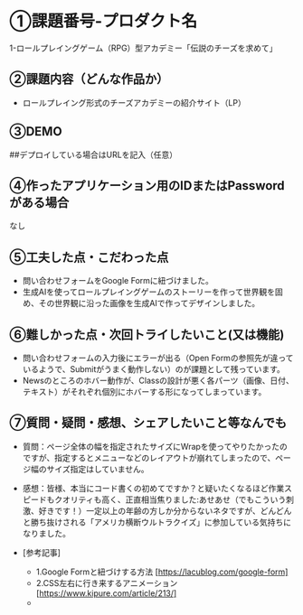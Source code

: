 # ①課題番号-プロダクト名
1-ロールプレイングゲーム（RPG）型アカデミー「伝説のチーズを求めて」

## ②課題内容（どんな作品か）
- ロールプレイング形式のチーズアカデミーの紹介サイト（LP）

## ③DEMO
##デプロイしている場合はURLを記入（任意）

## ④作ったアプリケーション用のIDまたはPasswordがある場合
なし

## ⑤工夫した点・こだわった点
- 問い合わせフォームをGoogle Formに紐づけました。
- 生成AIを使ってロールプレイングゲームのストーリーを作って世界観を固め、その世界観に沿った画像を生成AIで作ってデザインしました。

## ⑥難しかった点・次回トライしたいこと(又は機能)
- 問い合わせフォームの入力後にエラーが出る（Open Formの参照先が違っているようで、Submitがうまく動作しない）のが課題として残っています。
- Newsのところのホバー動作が、Classの設計が悪く各パーツ（画像、日付、テキスト）がそれぞれ個別にホバーする形になってしまっています。

## ⑦質問・疑問・感想、シェアしたいこと等なんでも
- 質問：ページ全体の幅を指定されたサイズにWrapを使ってやりたかったのですが、指定するとメニューなどのレイアウトが崩れてしまったので、ページ幅のサイズ指定はしていません。
- 感想：皆様、本当にコード書くの初めてですか？と疑いたくなるほど作業スピードもクオリティも高く、正直相当焦りました:あせあせ（でもこういう刺激、好きです！）一定以上の年齢の方しか分からないネタですが、どんどんと勝ち抜けされる「アメリカ横断ウルトラクイズ」に参加している気持ちになりました。

- [参考記事]
  - 1.Google Formと紐づけする方法 [https://lacublog.com/google-form]
  - 2.CSS左右に行き来するアニメーション [https://www.kipure.com/article/213/]
  - 
